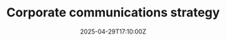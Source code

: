 ---
title: Corporate communications strategy
linkTitle: Corporate communications strategy
date: '2025-04-29T17:10:00Z'
weight: 1
description: No content
draft: false
ref: corporate-communications-strategy
---